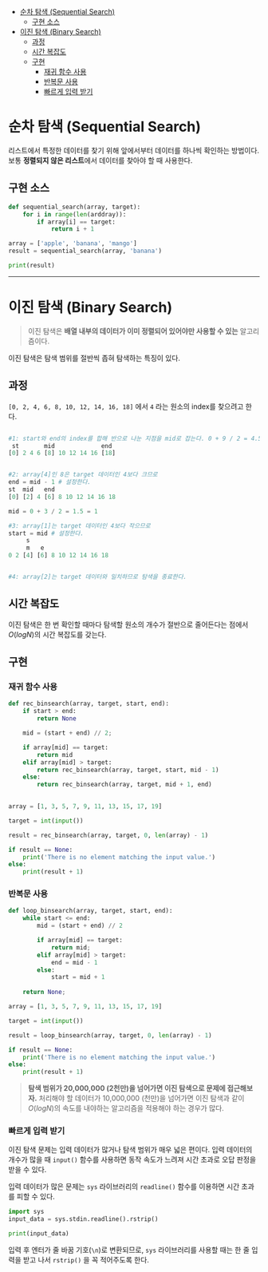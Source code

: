 - [순차 탐색 (Sequential Search)](#순차-탐색-sequential-search)
  - [구현 소스](#구현-소스)
- [이진 탐색 (Binary Search)](#이진-탐색-binary-search)
  - [과정](#과정)
  - [시간 복잡도](#시간-복잡도)
  - [구현](#구현)
    - [재귀 함수 사용](#재귀-함수-사용)
    - [반복문 사용](#반복문-사용)
    - [빠르게 입력 받기](#빠르게-입력-받기)


# 순차 탐색 (Sequential Search)
리스트에서 특정한 데이터를 찾기 위해 앞에서부터 데이터를 하나씩 확인하는 방법이다.
보통 **정렬되지 않은 리스트**에서 데이터를 찾아야 할 때 사용한다.

## 구현 소스
```py
def sequential_search(array, target):
    for i in range(len(arddray)):
        if array[i] == target:
            return i + 1

array = ['apple', 'banana', 'mango']
result = sequential_search(array, 'banana')

print(result)
```

----

# 이진 탐색 (Binary Search)

> 이진 탐색은 **배열 내부의 데이터가 이미 정렬되어 있어야만 사용할 수 있는** 알고리즘이다.

이진 탐색은 탐색 범위를 절반씩 좁혀 탐색하는 특징이 있다.

## 과정
`[0, 2, 4, 6, 8, 10, 12, 14, 16, 18]` 에서 `4` 라는 원소의 index를 찾으려고 한다.


```py

#1: start와 end의 index를 합해 반으로 나눈 지점을 mid로 잡는다. 0 + 9 / 2 = 4.5에서 소수점을 날려 mid는 4가 된다. 
 st       mid             end
[0] 2 4 6 [8] 10 12 14 16 [18]


#2: array[4]인 8은 target 데이터인 4보다 크므로
end = mid - 1 # 설정한다.
st  mid   end
[0] [2] 4 [6] 8 10 12 14 16 18

mid = 0 + 3 / 2 = 1.5 = 1

#3: array[1]는 target 데이터인 4보다 작으므로
start = mid # 설정한다.
     s
     m   e    
0 2 [4] [6] 8 10 12 14 16 18


#4: array[2]는 target 데이터와 일치하므로 탐색을 종료한다.
```

## 시간 복잡도
이진 탐색은 한 번 확인할 때마다 탐색할 원소의 개수가 절반으로 줄어든다는 점에서 $O(logN)$의 시간 복잡도를 갖는다.

## 구현 
### 재귀 함수 사용
```py
def rec_binsearch(array, target, start, end):
    if start > end:
        return None

    mid = (start + end) // 2;

    if array[mid] == target:
        return mid
    elif array[mid] > target:
        return rec_binsearch(array, target, start, mid - 1)
    else:
        return rec_binsearch(array, target, mid + 1, end)

    
array = [1, 3, 5, 7, 9, 11, 13, 15, 17, 19]

target = int(input())

result = rec_binsearch(array, target, 0, len(array) - 1)

if result == None:
    print('There is no element matching the input value.')
else:
    print(result + 1)
```

### 반복문 사용
```py
def loop_binsearch(array, target, start, end):
    while start <= end:
        mid = (start + end) // 2

        if array[mid] == target:
            return mid;
        elif array[mid] > target:
            end = mid - 1
        else:
            start = mid + 1
            
    return None;

array = [1, 3, 5, 7, 9, 11, 13, 15, 17, 19]

target = int(input())

result = loop_binsearch(array, target, 0, len(array) - 1)

if result == None:
    print('There is no element matching the input value.')
else:
    print(result + 1)
```

> **탐색 범위가 20,000,000 (2천만)을 넘어가면 이진 탐색으로 문제에 접근해보자.**
> 처리해야 할 데이터가 10,000,000 (천만)을 넘어가면 이진 탐색과 같이 $O(logN)$의 속도를 내야하는 알고리즘을 적용해야 하는 경우가 많다.

### 빠르게 입력 받기

이진 탐색 문제는 입력 데이터가 많거나 탐색 범위가 매우 넓은 편이다.
입력 데이터의 개수가 많을 때 `input()` 함수를 사용하면 동작 속도가 느려져 시간 초과로 오답 판정을 받을 수 있다.

입력 데이터가 많은 문제는 `sys` 라이브러리의 `readline()` 함수를 이용하면 시간 초과를 피할 수 있다.

```py
import sys
input_data = sys.stdin.readline().rstrip()

print(input_data)
```
입력 후 엔터가 줄 바꿈 기호(`\n`)로 변환되므로, `sys` 라이브러리를 사용할 때는 한 줄 입력을 받고 나서 `rstrip()` 을 꼭 적어주도록 한다.